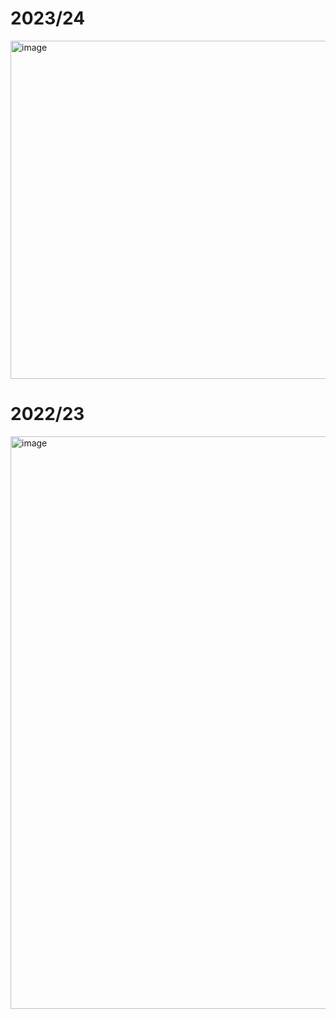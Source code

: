 # 2023/24
<img width="541" alt="image" src="https://github.com/nplol/fantasypl/assets/3329750/5564ba14-ac31-4173-bdf8-75c4d2d4d523">


# 2022/23
<img width="916" alt="image" src="https://github.com/nplol/fantasypl/assets/3329750/a1540b05-29c6-42dc-9af8-bd6c89ebcc18">
